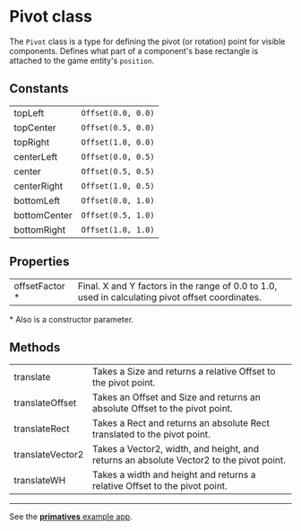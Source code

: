 # Pivot class

The `Pivot` class is a type for defining the pivot (or rotation) point for visible components.  Defines what part of a component's base rectangle is attached to the game entity's `position`.

## Constants

| | |
| :-- | :-- |
| topLeft      | `Offset(0.0, 0.0)` |
| topCenter    | `Offset(0.5, 0.0)` |
| topRight     | `Offset(1.0, 0.0)` |
| centerLeft   | `Offset(0.0, 0.5)` |
| center       | `Offset(0.5, 0.5)` |
| centerRight  | `Offset(1.0, 0.5)` |
| bottomLeft   | `Offset(0.0, 1.0)` |
| bottomCenter | `Offset(0.5, 1.0)` |
| bottomRight  | `Offset(1.0, 1.0)` |

## Properties

| | |
| :-- | :-- |
| offsetFactor * | Final.  X and Y factors in the range of 0.0 to 1.0, used in calculating pivot offset coordinates. |

\* Also is a constructor parameter.

## Methods

| | |
| :-- | :-- |
| translate        | Takes a Size and returns a relative Offset to the pivot point. |
| translateOffset  | Takes an Offset and Size and returns an absolute Offset to the pivot point. |
| translateRect    | Takes a Rect and returns an absolute Rect translated to the pivot point. |
| translateVector2 | Takes a Vector2, width, and height, and returns an absolute Vector2 to the pivot point. |
| translateWH      | Takes a width and height and returns a relative Offset to the pivot point. |

----

See the [**primatives** example app](/doc/examples/primatives/lib/main.dart).
